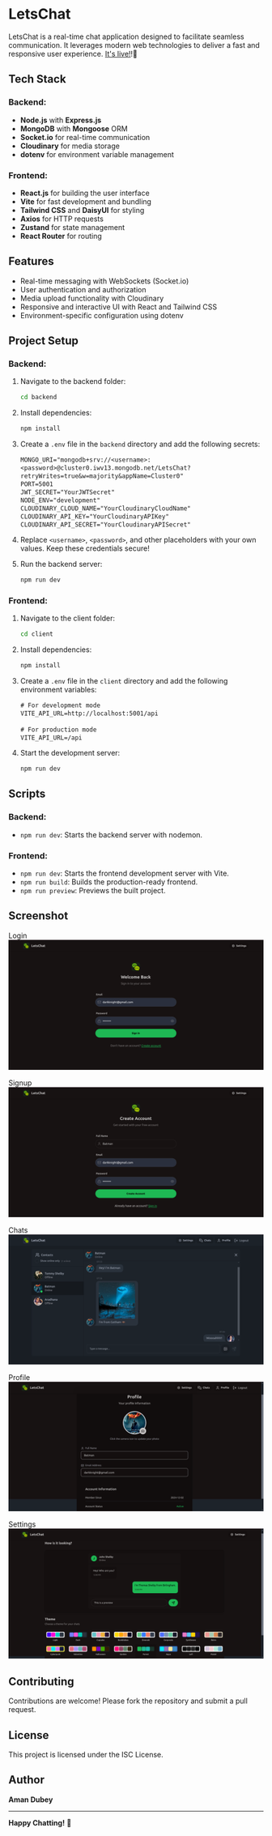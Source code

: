 # LetsChat

LetsChat is a real-time chat application designed to facilitate seamless communication. It leverages modern web technologies to deliver a fast and responsive user experience. [It's live!](https://resonant-creponne-468d86.netlify.app/)!🚀

## Tech Stack

### Backend:

-   **Node.js** with **Express.js**
-   **MongoDB** with **Mongoose** ORM
-   **Socket.io** for real-time communication
-   **Cloudinary** for media storage
-   **dotenv** for environment variable management

### Frontend:

-   **React.js** for building the user interface
-   **Vite** for fast development and bundling
-   **Tailwind CSS** and **DaisyUI** for styling
-   **Axios** for HTTP requests
-   **Zustand** for state management
-   **React Router** for routing

## Features

-   Real-time messaging with WebSockets (Socket.io)
-   User authentication and authorization
-   Media upload functionality with Cloudinary
-   Responsive and interactive UI with React and Tailwind CSS
-   Environment-specific configuration using dotenv

## Project Setup

### Backend:

1. Navigate to the backend folder:
    ```bash
    cd backend
    ```
2. Install dependencies:
    ```bash
    npm install
    ```
3. Create a `.env` file in the `backend` directory and add the following secrets:

    ```dotenv
    MONGO_URI="mongodb+srv://<username>:<password>@cluster0.iwv13.mongodb.net/LetsChat?retryWrites=true&w=majority&appName=Cluster0"
    PORT=5001
    JWT_SECRET="YourJWTSecret"
    NODE_ENV="development"
    CLOUDINARY_CLOUD_NAME="YourCloudinaryCloudName"
    CLOUDINARY_API_KEY="YourCloudinaryAPIKey"
    CLOUDINARY_API_SECRET="YourCloudinaryAPISecret"
    ```

4. Replace `<username>`, `<password>`, and other placeholders with your own values. Keep these credentials secure!

5. Run the backend server:
    ```bash
    npm run dev
    ```

### Frontend:

1. Navigate to the client folder:
    ```bash
    cd client
    ```
2. Install dependencies:
    ```bash
    npm install
    ```
3. Create a `.env` file in the `client` directory and add the following environment variables:

    ```dotenv
    # For development mode
    VITE_API_URL=http://localhost:5001/api

    # For production mode
    VITE_API_URL=/api
    ```

4. Start the development server:
    ```bash
    npm run dev
    ```

## Scripts

### Backend:

-   `npm run dev`: Starts the backend server with nodemon.

### Frontend:

-   `npm run dev`: Starts the frontend development server with Vite.
-   `npm run build`: Builds the production-ready frontend.
-   `npm run preview`: Previews the built project.

## Screenshot

Login
![Login Page](./client/public/Login.png)

Signup
![Signup Page](./client/public/Signup.png)

Chats
![Chats Page](./client/public/Chats.png)

Profile
![Profile Page](./client/public/Profile.png)

Settings
![Settings Page](./client/public/Settings.png)

## Contributing

Contributions are welcome! Please fork the repository and submit a pull request.

## License

This project is licensed under the ISC License.

## Author

**Aman Dubey**

---

**Happy Chatting!** 🚀
